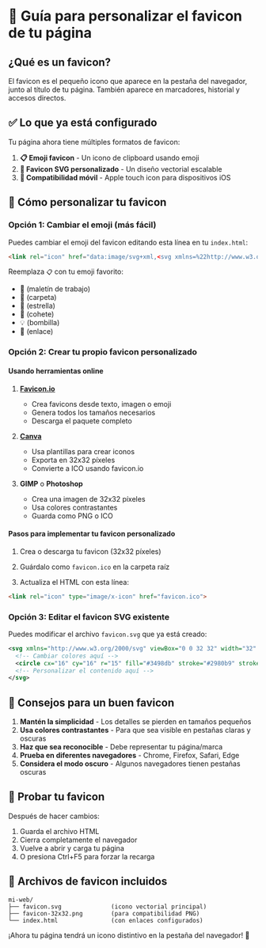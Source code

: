 # 🎨 Guía para personalizar el favicon de tu página

## ¿Qué es un favicon?

El favicon es el pequeño icono que aparece en la pestaña del navegador, junto al título de tu página. También aparece en marcadores, historial y accesos directos.

## ✅ Lo que ya está configurado

Tu página ahora tiene múltiples formatos de favicon:

1. **📋 Emoji favicon** - Un icono de clipboard usando emoji
2. **🎨 Favicon SVG personalizado** - Un diseño vectorial escalable  
3. **📱 Compatibilidad móvil** - Apple touch icon para dispositivos iOS

## 🔧 Cómo personalizar tu favicon

### Opción 1: Cambiar el emoji (más fácil)

Puedes cambiar el emoji del favicon editando esta línea en tu `index.html`:

```html
<link rel="icon" href="data:image/svg+xml,<svg xmlns=%22http://www.w3.org/2000/svg%22 viewBox=%220 0 100 100%22><text y=%22.9em%22 font-size=%2290%22>📋</text></svg>">
```

Reemplaza `📋` con tu emoji favorito:

- 💼 (maletín de trabajo)
- 📁 (carpeta)
- 🌟 (estrella)
- 🚀 (cohete)
- 💡 (bombilla)
- 🔗 (enlace)

### Opción 2: Crear tu propio favicon personalizado

#### Usando herramientas online

1. **[Favicon.io](https://favicon.io/)**  
   - Crea favicons desde texto, imagen o emoji
   - Genera todos los tamaños necesarios
   - Descarga el paquete completo

2. **[Canva](https://canva.com)**
   - Usa plantillas para crear iconos
   - Exporta en 32x32 píxeles
   - Convierte a ICO usando favicon.io

3. **GIMP** o **Photoshop**
   - Crea una imagen de 32x32 píxeles
   - Usa colores contrastantes
   - Guarda como PNG o ICO

#### Pasos para implementar tu favicon personalizado

1. Crea o descarga tu favicon (32x32 píxeles)
2. Guárdalo como `favicon.ico` en la carpeta raíz

3. Actualiza el HTML con esta línea:

```html
<link rel="icon" type="image/x-icon" href="favicon.ico">
```

### Opción 3: Editar el favicon SVG existente

Puedes modificar el archivo `favicon.svg` que ya está creado:

```svg
<svg xmlns="http://www.w3.org/2000/svg" viewBox="0 0 32 32" width="32" height="32">
  <!-- Cambiar colores aquí -->
  <circle cx="16" cy="16" r="15" fill="#3498db" stroke="#2980b9" stroke-width="2"/>
  <!-- Personalizar el contenido aquí -->
</svg>
```

## 🎯 Consejos para un buen favicon

1. **Mantén la simplicidad** - Los detalles se pierden en tamaños pequeños
2. **Usa colores contrastantes** - Para que sea visible en pestañas claras y oscuras  
3. **Haz que sea reconocible** - Debe representar tu página/marca
4. **Prueba en diferentes navegadores** - Chrome, Firefox, Safari, Edge
5. **Considera el modo oscuro** - Algunos navegadores tienen pestañas oscuras

## 🧪 Probar tu favicon

Después de hacer cambios:

1. Guarda el archivo HTML
2. Cierra completamente el navegador
3. Vuelve a abrir y carga tu página
4. O presiona Ctrl+F5 para forzar la recarga

## 📁 Archivos de favicon incluidos


```
mi-web/
├── favicon.svg              (icono vectorial principal)
├── favicon-32x32.png        (para compatibilidad PNG)  
└── index.html               (con enlaces configurados)
```

¡Ahora tu página tendrá un icono distintivo en la pestaña del navegador! 🎉
